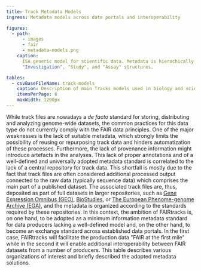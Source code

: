 ```yaml
---
title: Track Metadata Models
ingress: Metadata models across data portals and interoperability

figures:
  - path:
      - images
      - fair
      - metadata-models.png
    caption:
      ISA generic model for scientific data. Metadata is hierachically nested in comprising the
      "Investigation", "Study", and "Assay" structures.

tables:
  - csvBaseFileName: track-models
    caption: Description of main Tracks models used in biology and scientifics studies.
    itemsPerPage: 6
    maxWidth: 1200px
---
```


While track files are nowadays a _de facto_ standard for storing, distributing and analyzing
genome-wide datasets, the common practices for this data type do not currently comply with the FAIR
data principles. One of the major weaknesses is the lack of suitable metadata, which strongly limits
the possibility of reusing or repurposing track data and hinders automatization of these processes.
Furthermore, the lack of provenance information might introduce artefacts in the analyses. This lack
of proper annotations and of a well-defined and universally adopted metadata standard is correlated
to the lack of a central repository for track data. This shortfall is mostly due to the fact that
track files are often considered additional processed output connected to the raw data (typically
sequence data) which comprises the main part of a published dataset. The associated track files are,
thus, deposited as part of full datasets in larger repositories, such as
[Gene Expression Omnibus (GEO)](https://www.ncbi.nlm.nih.gov/geo/),
[BioStudies](https://www.ebi.ac.uk/biostudies/), or
[The European Phenome-genome Archive (EGA)](https://ega-archive.org/), and the metadata is organized
according to the standards required by these repositories. In this context, the ambition of
FAIRtracks is, on one hand, to be adopted as a minimum information metadata standard for data
producers lacking a well-defined model and, on the other hand, to become an exchange standard across
established data portals. In the first case, FAIRtracks will facilitate the production data "FAIR at
the first mile" while in the second it will enable additional interoperability between FAIR datasets
from a number of producers. This table describes various organizations of interest and briefly
described the adopted metadata solutions.
